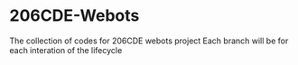 # 206CDE-Webots
The collection of codes for 206CDE webots project
Each branch will be for each interation of the lifecycle
